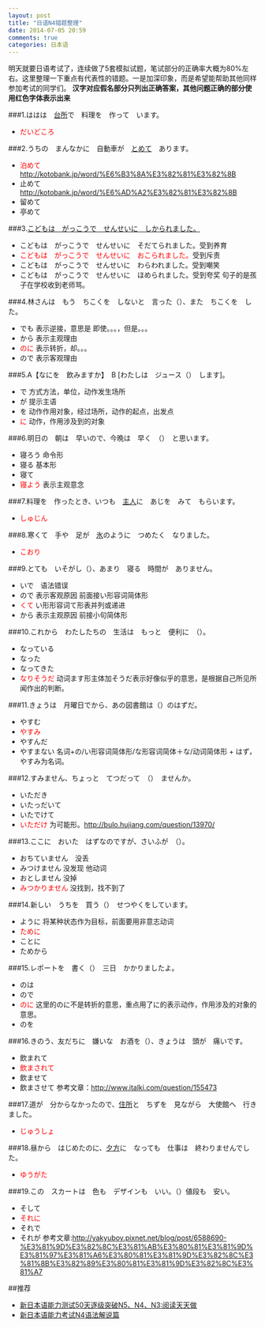 ```yaml
---
layout: post
title: "日语N4错题整理"
date: 2014-07-05 20:59
comments: true
categories: 日本语
---
```

明天就要日语考试了，连续做了5套模拟试题，笔试部分的正确率大概为80%左右。这里整理一下重点有代表性的错题。一是加深印象，而是希望能帮助其他同样参加考试的同学们。
**汉字对应假名部分只列出正确答案，其他问题正确的部分使用红色字体表示出来**
<!--more-->
###1.ははは　<u>台所</u>で　料理を　作って　います。
  * <font color="red">だいどころ</font>



###2.うちの　まんなかに　自動車が　<u>とめて</u>　あります。
  * <font color="red">泊めて</font> http://kotobank.jp/word/%E6%B3%8A%E3%82%81%E3%82%8B
  * 止めて http://kotobank.jp/word/%E6%AD%A2%E3%82%81%E3%82%8B
  * 留めて
  * 亭めて



###3.<u>こどもは　がっこうで　せんせいに　しかられました。</u>
  * こどもは　がっこうで　せんせいに　そだてられました。受到养育
  * <font color="red">こどもは　がっこうで　せんせいに　おこられました。</font>受到斥责
  * こどもは　がっこうで　せんせいに　わらわれました。受到嘲笑
  * こどもは　がっこうで　せんせいに　ほめられました。受到夸奖
句子的是孩子在学校收到老师骂。



###4.林さんは　もう　ちこくを　しないと　言った（）、また　ちこくを　した。
  * でも 表示逆接，意思是 即使。。。，但是。。。
  * から 表示主观理由
  * <font color="red">のに</font> 表示转折，却。。。
  * ので 表示客观理由



###5.A【なにを　飲みますか】　B [わたしは　ジュース（）　します]。
  * で 方式方法，单位，动作发生场所
  * が 提示主语
  * を 动作作用对象，经过场所，动作的起点，出发点
  * <font color="red">に</font> 动作，作用涉及到的对象



###6.明日の　朝は　早いので、今晩は　早く　（）　と思います。
  * 寝ろう 命令形
  * 寝る   基本形
  * 寝て   
  * <font color="red">寝よう</font> 表示主观意念



###7.料理を　作ったとき、いつも　<u>主人</u>に　あじを　みて　もらいます。
  * <font color="red">しゅじん</font>



###8.寒くて　手や　足が　<u>氷</u>のように　つめたく　なりました。
  * <font color="red">こおり</font>



###9.とても　いそがし（）、あまり　寝る　時間が　ありません。
  * いで　语法错误
  * ので  表示客观原因 前面接い形容词简体形
  * <font color="red">くて</font> い形形容词て形表并列或递进 
  * から 表示主观原因 前接小句简体形



###10.これから　わたしたちの　生活は　もっと　便利に　（）。
  * なっている
  * なった
  * なってきた
  * <font color="red">なりそうだ</font> 动词ます形主体加そうだ表示好像似乎的意思，是根据自己所见所闻作出的判断。



###11.きょうは　月曜日でから、あの図書館は（）のはずだ。
  * やすむ
  * <font color="red">やすみ</font>
  * やすんだ
  * やすまない
名词+の/い形容词简体形/な形容词简体＋な/动词简体形 + はず，やすみ为名词。



###12.すみません、ちょっと　てつだって　（）　ませんか。
  * いただき
  * いたっだいて
  * いたでけて
  * <font color="red">いただけ</font> 为可能形。http://bulo.hujiang.com/question/13970/



###13.ここに　おいた　はずなのですが、さいふが　（）。
  * おちていません　没丢
  * みつけません    没发现 他动词
  * おとしません    没掉
  * <font color="red">みつかりません</font>  没找到，找不到了



###14.新しい　うちを　買う（）　せつやくをしています。
  * ように  将某种状态作为目标，前面要用非意志动词
  * <font color="red">ために</font> 
  * ことに
  * ためから



###15.レポートを　書く（）　三日　かかりましたよ。
  * のは
  * ので
  * <font color="red">のに</font> 这里的のに不是转折的意思，重点用了に的表示动作，作用涉及的对象的意思。
  * のを



###16.きのう、友だちに　嫌いな　お酒を（）、きょうは　頭が　痛いです。
  * 飲まれて
  * <font color="red">飲まされて</font> 
  * 飲ませて
  * 飲まさせて
参考文章：http://www.italki.com/question/155473



###17.道が　分からなかったので、<u>住所</u>と　ちずを　見ながら　大使館へ　行きました。
  * <font color="red">じゅうしょ</font> 



###18.昼から　はじめたのに、<u>夕方</u>に　なっても　仕事は　終わりませんでした。
  * <font color="red">ゆうがた</font> 



###19.この　スカートは　色も　デザインも　いい。（）値段も　安い。
  * そして
  * <font color="red">それに</font> 
  * それで
  * それが
  参考文章:http://yakyuboy.pixnet.net/blog/post/6588690-%E3%81%9D%E3%82%8C%E3%81%AB%E3%80%81%E3%81%9D%E3%81%97%E3%81%A6%E3%80%81%E3%81%9D%E3%82%8C%E3%81%8B%E3%82%89%E3%80%81%E3%81%9D%E3%82%8C%E3%81%A7

##推荐
  * <a href="http://www.amazon.cn/gp/product/B008AGPWKO/ref=as_li_tf_tl?ie=UTF8&camp=536&creative=3200&creativeASIN=B008AGPWKO&linkCode=as2&tag=droidyue-23">新日本语能力测试50天逐级突破N5、N4、N3:阅读天天做</a><img src="http://ir-cn.amazon-adsystem.com/e/ir?t=droidyue-23&l=as2&o=28&a=B008AGPWKO" width="1" height="1" border="0" alt="" style="border:none !important; margin:0px !important;" />
  * <a href="http://www.amazon.cn/gp/product/B0036CWCEG/ref=as_li_tf_tl?ie=UTF8&camp=536&creative=3200&creativeASIN=B0036CWCEG&linkCode=as2&tag=droidyue-23">新日本语能力考试N4语法解说篇</a><img src="http://ir-cn.amazon-adsystem.com/e/ir?t=droidyue-23&l=as2&o=28&a=B0036CWCEG" width="1" height="1" border="0" alt="" style="border:none !important; margin:0px !important;" />

